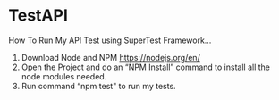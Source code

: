 # TestAPI

How To Run My API Test using SuperTest Framework…

1. Download Node and NPM
	https://nodejs.org/en/
  2. Open the Project and do an “NPM Install” command to install all the node modules needed.
  3. Run command “npm test" to run my tests.
